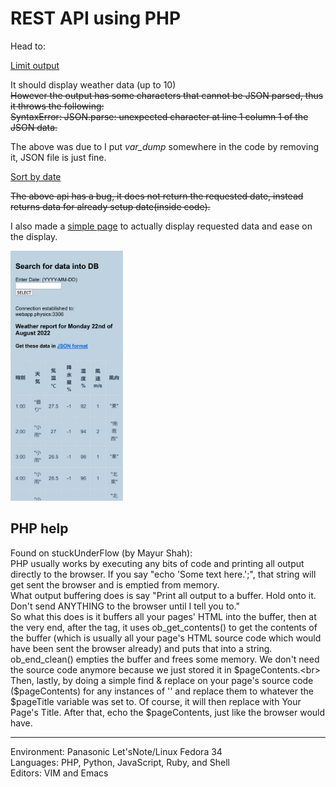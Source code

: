 # REST API using PHP

Head to:<br>

[Limit output](http://webapp.physics/rest-api/index.php/datos/list?limit=10)

It should display weather data (up to 10)<br>
~~However the output has some characters that cannot be JSON parsed, thus it throws the following:<br>
SyntaxError: JSON.parse: unexpected character at line 1 column 1 of the JSON data.~~

The above was due to I put *var_dump* somewhere in the code by removing it, JSON file is just fine.

[Sort by date](http://webapp.physics/rest-api/index.php/datos/thisDate=2022-08-29)

~~The above api has a bug, it does not return the requested date, instead returns data for already setup date(inside code).~~


I also made a [simple page](http://webapp.physics/rest-api/get_data.php) to actually display requested data and ease on the display.

<img src="../static/rest-api_prev.png" alt="Rest-Api on mobile" height="400">

## PHP help
Found on stuckUnderFlow (by Mayur Shah):<br>
PHP usually works by executing any bits of code and printing all output directly to the browser. If you say "echo 'Some text here.';", that string will get sent the browser and is emptied from memory.<br>
What output buffering does is say "Print all output to a buffer. Hold onto it. Don't send ANYTHING to the browser until I tell you to."<br>
So what this does is it buffers all your pages' HTML into the buffer, then at the very end, after the tag, it uses ob_get_contents() to get the contents of the buffer (which is usually all your page's HTML source code which would have been sent the browser already) and puts that into a string.<br>
ob_end_clean() empties the buffer and frees some memory. We don't need the source code anymore because we just stored it in $pageContents.<br>
Then, lastly, by doing a simple find & replace on your page's source code ($pageContents) for any instances of '' and replace them to whatever the $pageTitle variable was set to. Of course, it will then replace <title><!--TITLE--></title> with Your Page's Title. After that, echo the $pageContents, just like the browser would have.

---
Environment: Panasonic Let'sNote/Linux Fedora 34<br>
Languages: PHP, Python, JavaScript, Ruby, and Shell<br>
Editors: VIM and Emacs
